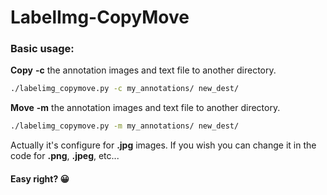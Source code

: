# LabelImg-CopyMove

### Basic usage:
**Copy**  **-c**  the annotation images and text file to another directory.
```bash
./labelimg_copymove.py -c my_annotations/ new_dest/
```
**Move**  **-m**  the annotation images and text file to another directory.
```bash
./labelimg_copymove.py -m my_annotations/ new_dest/
```
Actually it's configure for **.jpg** images.  If you wish you can change it in the code for **.png**, **.jpeg**, etc...


#### Easy right? 😀

